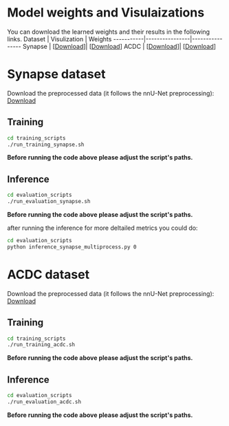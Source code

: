 # Model weights and Visulaizations

You can download the learned weights and their results in the following links.
   Dataset   | Visulization         | Weights
  -----------|----------------|----------------
   Synapse  | [[Download](https://mega.nz/folder/r1AEHI7L#0DhErurpGWDtgbT3mnkQDw)]| [[Download](https://mega.nz/file/j9hUiSqB#cSoL5wfAuZLbasfI2VZkVXq6gJWjQZCZxKXAPldFvwc)] 
   ACDC       | [[Download](https://mega.nz/folder/nsYHGJSa#w4BZSgXZcnFsX0W61eSF-g)]| [[Download](https://mega.nz/file/btB2BZzA#7FgxFQasI4QQqBEWbEFB5acIT0LaTZYii5L66ZP24GI)] 

# Synapse dataset
Download the preprocessed data (it follows the nnU-Net preprocessing): [Download](https://mega.nz/file/fopXXQyQ#X0KOHXTakaSz3ORJH4NS3fG8iB13JJe6Eq0W3eA02tE)

## Training
```bash
cd training_scripts
./run_training_synapse.sh
```
**Before running the code above please adjust the script's paths.** 

## Inference 
```bash
cd evaluation_scripts
./run_evaluation_synapse.sh
```
**Before running the code above please adjust the script's paths.**

after running the inference for more deltailed metrics you could do:
```bash
cd evaluation_scripts
python inference_synapse_multiprocess.py 0
```

# ACDC dataset
Download the preprocessed data (it follows the nnU-Net preprocessing): [Download](https://mega.nz/file/G0J3CQjY#tNw1yFa_6I7rDDvpu4cIJxEepWCVIk9J08i5tIln47Q)

## Training
```bash
cd training_scripts
./run_training_acdc.sh
```
**Before running the code above please adjust the script's paths.**


## Inference 
```bash
cd evaluation_scripts
./run_evaluation_acdc.sh
```
**Before running the code above please adjust the script's paths.**